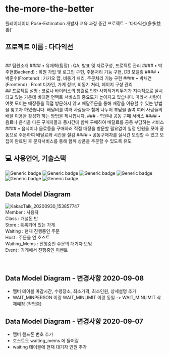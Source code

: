 

# the-more-the-better
플레이데이터 Pose-Estimation 개발자 교육 과정 중간 프로젝트 - '다다익선(多多益善)'
## 프로젝트 이름 : 다다익선 
<br>
## 팀원소개
#### • 유재혁(팀장) : QA, 발표 및 자료구성, 프로젝트 관리 
#### • 박주현(Backend) : 회원 가입 및 로그인 구현, 주문처리 기능 구현, DB 모델링
#### • 박준수(Frontend) : 카카오 맵, 비동기 처리, 주문처리 기능 구현
#### • 박채연(Frontend) : Front 디자인, 가게 정보, 비동기 처리, 페이지 구성 관리
<br>
## 프로젝트 설명 :
코로나 바이러스의 창궐로 인한 사회적거리두기가 지속적으로 실시되고 있는 가운데 비대면 언택트 서비스의 중요도가 높아지고 있습니다.
따라서 사람이 여럿 모이는 매장등을 직접 방문하지 않고 배달주문을 통해 매장을 이용할 수 있는 방법을 찾고자 하였습니다.
배달비를 여러 사람들과 함께 나누어 부담을 줄여 여러 사람들의 배달 이용을 활성화 하는 방법을 제시합니다.
### - 학원내 공동 구매 서비스
#### • 음료나 음식을 다른 구매자들과 동시간에 함께 구매하여 배달료를 공동 부담하는 서비스
#### • 음식이나 음료등을 구매하러 직접 매장을 방문할 필요없이 일정 인원을 모아 공동으로 주문하여 배달료와 시간을 절감
#### • 공동구매자를 실시간 모집할 수 있고 모집이 완료된 후 문자서비스를 통해 함께 상품을 주문할 수 있도록 유도 
<br>

## 💻 사용언어, 기술스택
![Generic badge](https://img.shields.io/badge/platform-Web-brightgreen.svg) ![Generic badge](https://img.shields.io/badge/library-vue-blue.svg) ![Generic badge](https://img.shields.io/badge/framework-spring-green.svg)
![Generic badge](https://img.shields.io/badge/database-ORACLE-yellow.svg) ![Generic badge](https://img.shields.io/badge/api-kakaomap-red,.svg) ![Generic badge](https://img.shields.io/badge/language-Java,JavaScript-important.svg)
<br>
## Data Model Diagram
![KakaoTalk_20200930_153857747](https://user-images.githubusercontent.com/68583697/94651283-2f7f0100-0333-11eb-9093-fcb7d5aafb65.png)
<br>
Member : 사용자 <br>
Class : 개설된 반 <br>
Store : 등록되어 있는 가게 <br>
Waiting : 현재 진행중인 주문 <br>
Host : 주문을 연 호스트 <br>
Waiting_Mems : 진행중인 주문의 대기자 모임 <br>
Event : 가게에서 진행중인 이벤트 <br>
<br><br>
## Data Model Diagram - 변경사항 2020-09-08
- 멤버 테이블 마감시간, 수령장소, 최소가격, 최소인원, 상세설명 추가 
- WAIT_MINPERSON 이랑 WAIT_MINLIMIT 이랑 동일 -> WAIT_MINLIMIT 삭제예정 (작업중)
## Data Model Diagram - 변경사항 2020-09-07
- 멤버 핸드폰 번호 추가
- 호스트도 waiting_mems 에 들어감
- waiting 테이블에 현재 대기자 인원 추가
